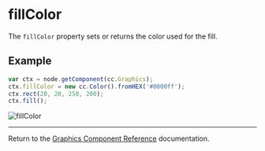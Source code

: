 # fillColor

The `fillColor` property sets or returns the color used for the fill.

## Example

```javascript
var ctx = node.getComponent(cc.Graphics);
ctx.fillColor = new cc.Color().fromHEX('#0000ff');
ctx.rect(20, 20, 250, 200);
ctx.fill();
```

![fillColor](graphics/fillColor.png)

<hr>

Return to the [Graphics Component Reference](../../components/graphics.md) documentation.
